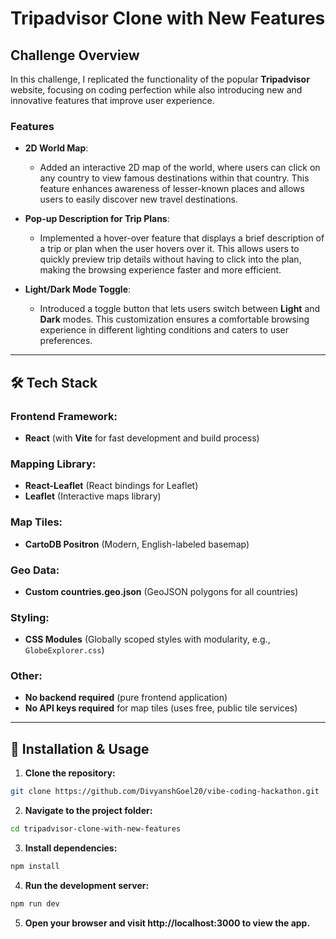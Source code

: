 # Tripadvisor Clone with New Features

## Challenge Overview
In this challenge, I replicated the functionality of the popular **Tripadvisor** website, focusing on coding perfection while also introducing new and innovative features that improve user experience.

### Features
- **2D World Map**: 
  - Added an interactive 2D map of the world, where users can click on any country to view famous destinations within that country. This feature enhances awareness of lesser-known places and allows users to easily discover new travel destinations.

- **Pop-up Description for Trip Plans**: 
  - Implemented a hover-over feature that displays a brief description of a trip or plan when the user hovers over it. This allows users to quickly preview trip details without having to click into the plan, making the browsing experience faster and more efficient.

- **Light/Dark Mode Toggle**: 
  - Introduced a toggle button that lets users switch between **Light** and **Dark** modes. This customization ensures a comfortable browsing experience in different lighting conditions and caters to user preferences.

---

## 🛠️ Tech Stack

### Frontend Framework:
- **React** (with **Vite** for fast development and build process)

### Mapping Library:
- **React-Leaflet** (React bindings for Leaflet)
- **Leaflet** (Interactive maps library)

### Map Tiles:
- **CartoDB Positron** (Modern, English-labeled basemap)

### Geo Data:
- **Custom countries.geo.json** (GeoJSON polygons for all countries)

### Styling:
- **CSS Modules** (Globally scoped styles with modularity, e.g., `GlobeExplorer.css`)

### Other:
- **No backend required** (pure frontend application)
- **No API keys required** for map tiles (uses free, public tile services)

---

## 🚀 Installation & Usage

1. **Clone the repository:**

```bash
git clone https://github.com/DivyanshGoel20/vibe-coding-hackathon.git
```

2. **Navigate to the project folder:**

```bash
cd tripadvisor-clone-with-new-features
```

3. **Install dependencies:**

```bash
npm install
```

4. **Run the development server:**

```bash
npm run dev
```

5. **Open your browser and visit http://localhost:3000 to view the app.**

